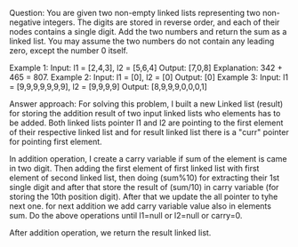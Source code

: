 Question:
You are given two non-empty linked lists representing two non-negative integers. The digits are stored in reverse order, and each of their nodes contains a single digit. Add the two numbers and return the sum as a linked list.
You may assume the two numbers do not contain any leading zero, except the number 0 itself.

Example 1:
Input: l1 = [2,4,3], l2 = [5,6,4]
Output: [7,0,8]
Explanation: 342 + 465 = 807.
Example 2:
Input: l1 = [0], l2 = [0]
Output: [0]
Example 3:
Input: l1 = [9,9,9,9,9,9,9], l2 = [9,9,9,9]
Output: [8,9,9,9,0,0,0,1]

Answer approach:
For solving this problem,
I built a new Linked list (result) for storing the addition result of two input linked lists who elements has to be added.
Both linked lists pointer l1 and l2 are pointing to the first element of their respective linked list and for result linked list there is a "curr" pointer for pointing first element.

In addition operation,
I create a carry variable if sum of the element is came in two digit.
Then adding the first element of first linked list with first element of second linked list, then doing (sum%10) for extracting their 1st single digit and after that store the result of (sum/10) in carry variable (for storing the 10th position digit). After that we update the all pointer to tyhe next one. for next addition we add carry variable value also in elements sum.
Do the above operations until l1=null or l2=null or carry=0.

After addition operation, we return the result linked list.